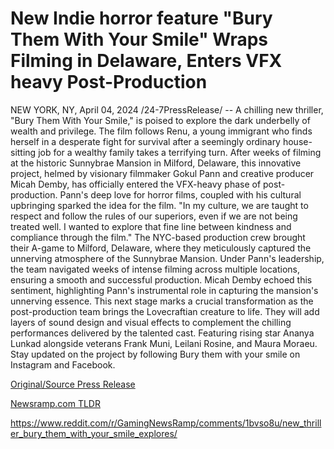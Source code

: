 # New Indie horror feature "Bury Them With Your Smile" Wraps Filming in Delaware, Enters VFX heavy Post-Production

NEW YORK, NY, April 04, 2024 /24-7PressRelease/ -- A chilling new thriller, "Bury Them With Your Smile," is poised to explore the dark underbelly of wealth and privilege. The film follows Renu, a young immigrant who finds herself in a desperate fight for survival after a seemingly ordinary house-sitting job for a wealthy family takes a terrifying turn.  After weeks of filming at the historic Sunnybrae Mansion in Milford, Delaware, this innovative project, helmed by visionary filmmaker Gokul Pann and creative producer Micah Demby, has officially entered the VFX-heavy phase of post-production.   Pann's deep love for horror films, coupled with his cultural upbringing sparked the idea for the film. "In my culture, we are taught to respect and follow the rules of our superiors, even if we are not being treated well. I wanted to explore that fine line between kindness and compliance through the film."   The NYC-based production crew brought their A-game to Milford, Delaware, where they meticulously captured the unnerving atmosphere of the Sunnybrae Mansion. Under Pann's leadership, the team navigated weeks of intense filming across multiple locations, ensuring a smooth and successful production. Micah Demby echoed this sentiment, highlighting Pann's instrumental role in capturing the mansion's unnerving essence.  This next stage marks a crucial transformation as the post-production team brings the Lovecraftian creature to life. They will add layers of sound design and visual effects to complement the chilling performances delivered by the talented cast. Featuring rising star Ananya Lunkad alongside veterans Frank Muni, Leilani Rosine, and Maura Moraeu.  Stay updated on the project by following Bury them with your smile on Instagram and Facebook. 

[Original/Source Press Release](https://www.24-7pressrelease.com/press-release/509807/new-indie-horror-feature-bury-them-with-your-smile-wraps-filming-in-delaware-enters-vfx-heavy-post-production)
                    

[Newsramp.com TLDR](None) 

https://www.reddit.com/r/GamingNewsRamp/comments/1bvso8u/new_thriller_bury_them_with_your_smile_explores/